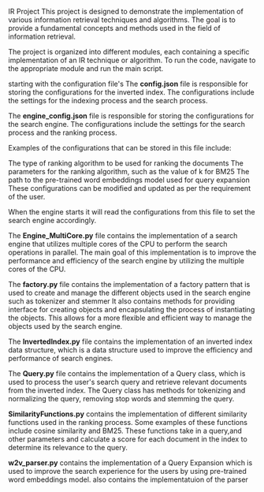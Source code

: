 IR Project
This project is designed to demonstrate the implementation of various information retrieval techniques and algorithms. The goal is to provide a fundamental concepts and methods used in the field of information retrieval.

The project is organized into different modules, each containing a specific implementation of an IR technique or algorithm. To run the code, navigate to the appropriate module and run the main script.

starting with the configuration file's
The **config.json** file is responsible for storing the configurations for the inverted index. The configurations include the settings for the indexing process and the search process.

The **engine_config.json** file is responsible for storing the configurations for the search engine. The configurations include the settings for the search process and the ranking process.

Examples of the configurations that can be stored in this file include:

The type of ranking algorithm to be used for ranking the documents
The parameters for the ranking algorithm, such as the value of k for BM25
The path to the pre-trained word embeddings model used for query expansion
These configurations can be modified and updated as per the requirement of the user.

When the engine starts it will read the configurations from this file to set the search engine accordingly.

The **Engine_MultiCore.py** file contains the implementation of a search engine that utilizes multiple cores of the CPU to perform the search operations in parallel. The main goal of this implementation is to improve the performance and efficiency of the search engine by utilizing the multiple cores of the CPU.

The **factory.py** file contains the implementation of a factory pattern that is used to create and manage the different objects used in the search engine
such as tokenizer and stemmer 
It also contains methods for providing interface for creating objects and encapsulating the process of instantiating the objects. This allows for a more flexible and efficient way to manage the objects used by the search engine.

The **InvertedIndex.py** file contains the implementation of an inverted index data structure, which is a data structure used to improve the efficiency and performance of search engines.

The **Query.py** file  contains the implementation of a Query class, which is used to process the user's search query and retrieve relevant documents from the inverted index.
The Query class has methods for tokenizing and normalizing the query, removing stop words and stemming the query.

**SimilarityFunctions.py** contains the implementation of different similarity functions used in the ranking process. Some examples of these functions include cosine similarity and BM25. These functions take in a query,and other parameters and calculate a score for each document in the index to determine its relevance to the query.

**w2v_parser.py** contains the implementation of a Query Expansion which is used to improve the search experience for the users by using pre-trained word embeddings model. also contains the implementatuion of the parser
